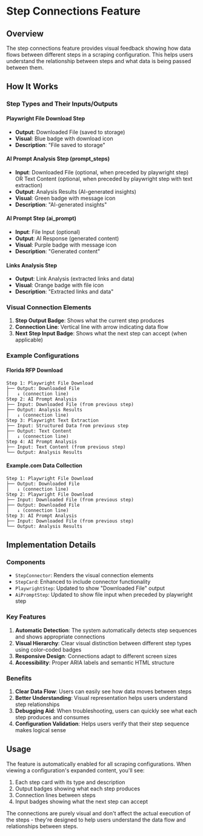 # Step Connections Feature

## Overview

The step connections feature provides visual feedback showing how data flows between different steps in a scraping configuration. This helps users understand the relationship between steps and what data is being passed between them.

## How It Works

### Step Types and Their Inputs/Outputs

#### Playwright File Download Step

- **Output**: Downloaded File (saved to storage)
- **Visual**: Blue badge with download icon
- **Description**: "File saved to storage"

#### AI Prompt Analysis Step (prompt_steps)

- **Input**: Downloaded File (optional, when preceded by playwright step) OR Text Content (optional, when preceded by playwright step with text extraction)
- **Output**: Analysis Results (AI-generated insights)
- **Visual**: Green badge with message icon
- **Description**: "AI-generated insights"

#### AI Prompt Step (ai_prompt)

- **Input**: File Input (optional)
- **Output**: AI Response (generated content)
- **Visual**: Purple badge with message icon
- **Description**: "Generated content"

#### Links Analysis Step

- **Output**: Link Analysis (extracted links and data)
- **Visual**: Orange badge with file icon
- **Description**: "Extracted links and data"

### Visual Connection Elements

1. **Step Output Badge**: Shows what the current step produces
2. **Connection Line**: Vertical line with arrow indicating data flow
3. **Next Step Input Badge**: Shows what the next step can accept (when applicable)

### Example Configurations

#### Florida RFP Download

```
Step 1: Playwright File Download
├── Output: Downloaded File
│   ↓ (connection line)
Step 2: AI Prompt Analysis
├── Input: Downloaded File (from previous step)
├── Output: Analysis Results
│   ↓ (connection line)
Step 3: Playwright Text Extraction
├── Input: Structured Data from previous step
├── Output: Text Content
│   ↓ (connection line)
Step 4: AI Prompt Analysis
├── Input: Text Content (from previous step)
└── Output: Analysis Results
```

#### Example.com Data Collection

```
Step 1: Playwright File Download
├── Output: Downloaded File
│   ↓ (connection line)
Step 2: Playwright File Download
├── Input: Downloaded File (from previous step)
├── Output: Downloaded File
│   ↓ (connection line)
Step 3: AI Prompt Analysis
├── Input: Downloaded File (from previous step)
└── Output: Analysis Results
```

## Implementation Details

### Components

- `StepConnector`: Renders the visual connection elements
- `StepCard`: Enhanced to include connector functionality
- `PlaywrightStep`: Updated to show "Downloaded File" output
- `AiPromptStep`: Updated to show file input when preceded by playwright step

### Key Features

1. **Automatic Detection**: The system automatically detects step sequences and shows appropriate connections
2. **Visual Hierarchy**: Clear visual distinction between different step types using color-coded badges
3. **Responsive Design**: Connections adapt to different screen sizes
4. **Accessibility**: Proper ARIA labels and semantic HTML structure

### Benefits

1. **Clear Data Flow**: Users can easily see how data moves between steps
2. **Better Understanding**: Visual representation helps users understand step relationships
3. **Debugging Aid**: When troubleshooting, users can quickly see what each step produces and consumes
4. **Configuration Validation**: Helps users verify that their step sequence makes logical sense

## Usage

The feature is automatically enabled for all scraping configurations. When viewing a configuration's expanded content, you'll see:

1. Each step card with its type and description
2. Output badges showing what each step produces
3. Connection lines between steps
4. Input badges showing what the next step can accept

The connections are purely visual and don't affect the actual execution of the steps - they're designed to help users understand the data flow and relationships between steps.
